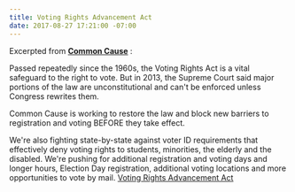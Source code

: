 ```yaml
---
title: Voting Rights Advancement Act
date: 2017-08-27 17:21:00 -07:00
---
```


Excerpted from [**Common Cause**](http://www.commoncause.org/issues/voting-and-elections/voting-rights/) :


Passed repeatedly since the 1960s, the Voting Rights Act is a vital safeguard to the right to vote. But in 2013, the Supreme Court said major portions of the law are unconstitutional and can't be enforced unless Congress rewrites them.

Common Cause is working to restore the law and block new barriers to registration and voting BEFORE they take effect. 

We're also fighting state-by-state against voter ID requirements that effectively deny voting rights to students, minorities, the elderly and the disabled. We're pushing for additional registration and voting days and longer hours, Election Day registration, additional voting locations and more opportunities to vote by mail.
[Voting Rights Advancement Act](https://www.congress.gov/bill/115th-congress/house-bill/2978) 